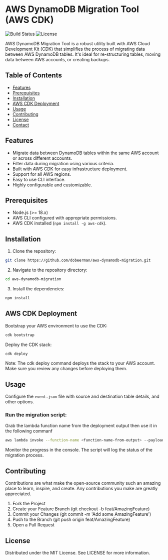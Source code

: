 # AWS DynamoDB Migration Tool (AWS CDK)

![Build Status](https://img.shields.io/badge/build-passing-brightgreen)
![License](https://img.shields.io/badge/license-MIT-blue)

AWS DynamoDB Migration Tool is a robust utility built with AWS Cloud Development Kit (CDK) that simplifies the process of migrating data between AWS DynamoDB tables. It's ideal for re-structuring tables, moving data between AWS accounts, or creating backups.

## Table of Contents

- [Features](#features)
- [Prerequisites](#prerequisites)
- [Installation](#installation)
- [AWS CDK Deployment](#aws-cdk-deployment)
- [Usage](#usage)
- [Contributing](#contributing)
- [License](#license)
- [Contact](#contact)

## Features

- Migrate data between DynamoDB tables within the same AWS account or across different accounts.
- Filter data during migration using various criteria.
- Built with AWS CDK for easy infrastructure deployment.
- Support for all AWS regions.
- Easy to use CLI interface.
- Highly configurable and customizable.

## Prerequisites

- Node.js (>= 18.x)
- AWS CLI configured with appropriate permissions.
- AWS CDK installed (`npm install -g aws-cdk`).

## Installation

1. Clone the repository:

```sh
git clone https://github.com/dobeerman/aws-dynamodb-migration.git
```

2. Navigate to the repository directory:

```sh
cd aws-dynamodb-migration
```

3. Install the dependencies:

```sh
npm install
```

## AWS CDK Deployment

Bootstrap your AWS environment to use the CDK:

```sh
cdk bootstrap
```

Deploy the CDK stack:

```sh
cdk deploy
```

Note: The cdk deploy command deploys the stack to your AWS account. Make sure you review any changes before deploying them.

## Usage

Configure the `event.json` file with source and destination table details, and other options.

### Run the migration script:

Grab the lambda function name from the deployment output then use it in the following commanf

```sh
aws lambda invoke --function-name <function-name-from-output> --payload fileb://event.json
```

Monitor the progress in the console. The script will log the status of the migration process.

## Contributing

Contributions are what make the open-source community such an amazing place to learn, inspire, and create. Any contributions you make are greatly appreciated.

1. Fork the Project
2. Create your Feature Branch (git checkout -b feat/AmazingFeature)
3. Commit your Changes (git commit -m 'Add some AmazingFeature')
4. Push to the Branch (git push origin feat/AmazingFeature)
5. Open a Pull Request

## License

Distributed under the MIT License. See LICENSE for more information.
